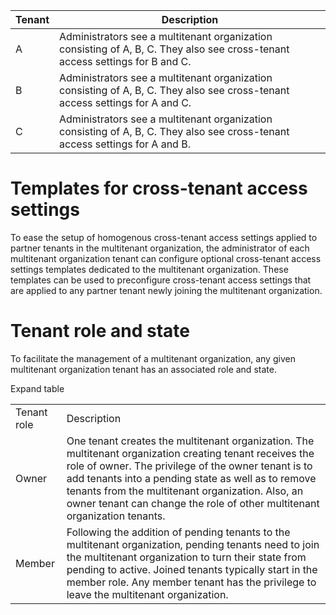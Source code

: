 
| Tenant | Description |
| - | - |
| A | Administrators see a multitenant organization consisting of A, B, C. They also see cross-tenant access settings for B and C. |
| B | Administrators see a multitenant organization consisting of A, B, C. They also see cross-tenant access settings for A and C. |
| C | Administrators see a multitenant organization consisting of A, B, C. They also see cross-tenant access settings for A and B. |


# Templates for cross-tenant access settings

To ease the setup of homogenous cross-tenant access settings applied to partner tenants in the multitenant organization, the administrator of each multitenant organization tenant can configure optional cross-tenant access settings templates dedicated to the multitenant organization. These templates can be used to preconfigure cross-tenant access settings that are applied to any partner tenant newly joining the multitenant organization.


# Tenant role and state

To facilitate the management of a multitenant organization, any given multitenant organization tenant has an associated role and state.

Expand table

|||
| - | - |
| Tenant role | Description |
| Owner | One tenant creates the multitenant organization. The multitenant organization creating tenant receives the role of owner. The privilege of the owner tenant is to add tenants into a pending state as well as to remove tenants from the multitenant organization. Also, an owner tenant can change the role of other multitenant organization tenants. |
| Member | Following the addition of pending tenants to the multitenant organization, pending tenants need to join the multitenant organization to turn their state from pending to active. Joined tenants typically start in the member role. Any member tenant has the privilege to leave the multitenant organization. |

<!-- PageFooter="Expand table" -->

